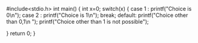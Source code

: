 #include<stdio.h>
int main()
{
int x=0;
switch(x)
{
case 1 : printf("Choice is 0\n");
case 2 : printf("Choice is 1\n");
break;
default: printf("Choice other than 0,1\n ");
printf("Choice other than 1 is not possible");

}
return 0;
}
